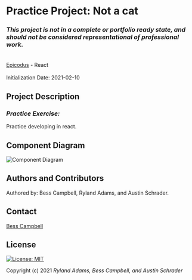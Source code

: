 # Practice Project: Not a cat
### _This project is not in a complete or portfolio ready state, and should not be considered representational of professional work._<br><br>

[Epicodus](https://www.epicodus.com/) - React<br><br>
Initialization Date: 2021-02-10

## Project Description
### _Practice Exercise:_<br>
Practice developing in react.

## Component Diagram

![Component Diagram](./READMEAssets/not-a-cat.png)

## Authors and Contributors
Authored by: Bess Campbell, Ryland Adams, and Austin Schrader.

## Contact
[Bess Campbell](mailto:bess.k.campbell@gmail.com)

## License

[![License: MIT](https://img.shields.io/badge/License-MIT-yellow.svg)](https://opensource.org/licenses/MIT)

Copyright (c) 2021 *_Ryland Adams, Bess Campbell, and Austin Schrader_*
